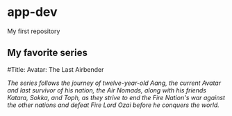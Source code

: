 # app-dev
My first repository

## My favorite series

#Title: Avatar: The Last Airbender

*The series follows the journey of twelve-year-old Aang, the current Avatar and last survivor of his nation, the Air Nomads, along with his friends Katara, Sokka, and Toph, as they strive to end the Fire Nation's war against the other nations and defeat Fire Lord Ozai before he conquers the world.*
